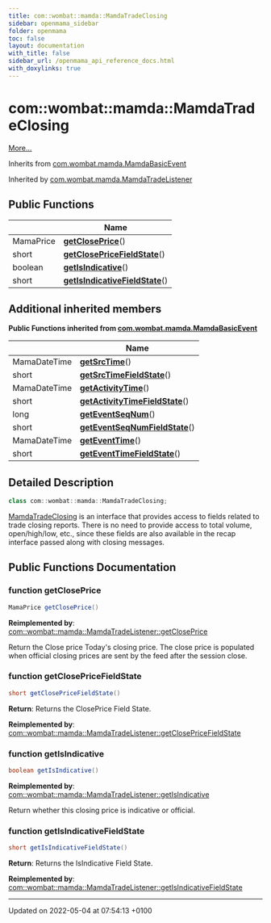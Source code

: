```yaml
---
title: com::wombat::mamda::MamdaTradeClosing
sidebar: openmama_sidebar
folder: openmama
toc: false
layout: documentation
with_title: false
sidebar_url: /openmama_api_reference_docs.html
with_doxylinks: true
---
```


# com::wombat::mamda::MamdaTradeClosing



 [More...](#detailed-description)

Inherits from [com.wombat.mamda.MamdaBasicEvent](interfacecom_1_1wombat_1_1mamda_1_1MamdaBasicEvent.html)

Inherited by [com.wombat.mamda.MamdaTradeListener](classcom_1_1wombat_1_1mamda_1_1MamdaTradeListener.html)

## Public Functions

|                | Name           |
| -------------- | -------------- |
| MamaPrice | **[getClosePrice](interfacecom_1_1wombat_1_1mamda_1_1MamdaTradeClosing.html#function-getcloseprice)**() |
| short | **[getClosePriceFieldState](interfacecom_1_1wombat_1_1mamda_1_1MamdaTradeClosing.html#function-getclosepricefieldstate)**() |
| boolean | **[getIsIndicative](interfacecom_1_1wombat_1_1mamda_1_1MamdaTradeClosing.html#function-getisindicative)**() |
| short | **[getIsIndicativeFieldState](interfacecom_1_1wombat_1_1mamda_1_1MamdaTradeClosing.html#function-getisindicativefieldstate)**() |

## Additional inherited members

**Public Functions inherited from [com.wombat.mamda.MamdaBasicEvent](interfacecom_1_1wombat_1_1mamda_1_1MamdaBasicEvent.html)**

|                | Name           |
| -------------- | -------------- |
| MamaDateTime | **[getSrcTime](interfacecom_1_1wombat_1_1mamda_1_1MamdaBasicEvent.html#function-getsrctime)**() |
| short | **[getSrcTimeFieldState](interfacecom_1_1wombat_1_1mamda_1_1MamdaBasicEvent.html#function-getsrctimefieldstate)**() |
| MamaDateTime | **[getActivityTime](interfacecom_1_1wombat_1_1mamda_1_1MamdaBasicEvent.html#function-getactivitytime)**() |
| short | **[getActivityTimeFieldState](interfacecom_1_1wombat_1_1mamda_1_1MamdaBasicEvent.html#function-getactivitytimefieldstate)**() |
| long | **[getEventSeqNum](interfacecom_1_1wombat_1_1mamda_1_1MamdaBasicEvent.html#function-geteventseqnum)**() |
| short | **[getEventSeqNumFieldState](interfacecom_1_1wombat_1_1mamda_1_1MamdaBasicEvent.html#function-geteventseqnumfieldstate)**() |
| MamaDateTime | **[getEventTime](interfacecom_1_1wombat_1_1mamda_1_1MamdaBasicEvent.html#function-geteventtime)**() |
| short | **[getEventTimeFieldState](interfacecom_1_1wombat_1_1mamda_1_1MamdaBasicEvent.html#function-geteventtimefieldstate)**() |


## Detailed Description

```java
class com::wombat::mamda::MamdaTradeClosing;
```


[MamdaTradeClosing](interfacecom_1_1wombat_1_1mamda_1_1MamdaTradeClosing.html) is an interface that provides access to fields related to trade closing reports. There is no need to provide access to total volume, open/high/low, etc., since these fields are also available in the recap interface passed along with closing messages. 

## Public Functions Documentation

### function getClosePrice

```java
MamaPrice getClosePrice()
```


**Reimplemented by**: [com::wombat::mamda::MamdaTradeListener::getClosePrice](classcom_1_1wombat_1_1mamda_1_1MamdaTradeListener.html#function-getcloseprice)


Return the Close price Today's closing price. The close price is populated when official closing prices are sent by the feed after the session close. 


### function getClosePriceFieldState

```java
short getClosePriceFieldState()
```


**Return**: Returns the ClosePrice Field State. 

**Reimplemented by**: [com::wombat::mamda::MamdaTradeListener::getClosePriceFieldState](classcom_1_1wombat_1_1mamda_1_1MamdaTradeListener.html#function-getclosepricefieldstate)


### function getIsIndicative

```java
boolean getIsIndicative()
```


**Reimplemented by**: [com::wombat::mamda::MamdaTradeListener::getIsIndicative](classcom_1_1wombat_1_1mamda_1_1MamdaTradeListener.html#function-getisindicative)


Return whether this closing price is indicative or official. 


### function getIsIndicativeFieldState

```java
short getIsIndicativeFieldState()
```


**Return**: Returns the IsIndicative Field State. 

**Reimplemented by**: [com::wombat::mamda::MamdaTradeListener::getIsIndicativeFieldState](classcom_1_1wombat_1_1mamda_1_1MamdaTradeListener.html#function-getisindicativefieldstate)


-------------------------------

Updated on 2022-05-04 at 07:54:13 +0100